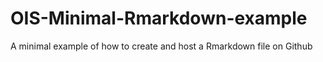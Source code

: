 # OIS-Minimal-Rmarkdown-example
A minimal example of how to create and host a Rmarkdown file on Github
